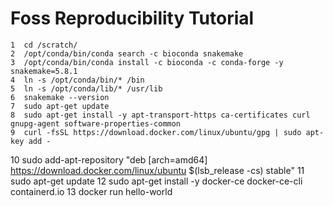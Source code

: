 # Foss Reproducibility Tutorial
    1  cd /scratch/
    2  /opt/conda/bin/conda search -c bioconda snakemake
    3  /opt/conda/bin/conda install -c bioconda -c conda-forge -y snakemake=5.8.1
    4  ln -s /opt/conda/bin/* /bin
    5  ln -s /opt/conda/lib/* /usr/lib
    6  snakemake --version
    7  sudo apt-get update
    8  sudo apt-get install -y apt-transport-https ca-certificates curl gnupg-agent software-properties-common
    9  curl -fsSL https://download.docker.com/linux/ubuntu/gpg | sudo apt-key add -
   10  sudo add-apt-repository  "deb [arch=amd64] https://download.docker.com/linux/ubuntu $(lsb_release -cs) stable"
   11  sudo apt-get update
   12  sudo apt-get install -y docker-ce docker-ce-cli containerd.io
   13  docker run hello-world
